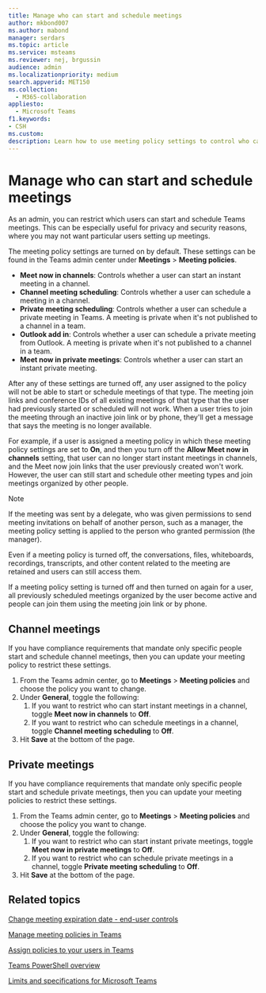 ```yaml
---
title: Manage who can start and schedule meetings
author: mkbond007
ms.author: mabond
manager: serdars
ms.topic: article
ms.service: msteams
ms.reviewer: nej, brgussin
audience: admin
ms.localizationpriority: medium
search.appverid: MET150
ms.collection: 
  - M365-collaboration
appliesto: 
  - Microsoft Teams
f1.keywords:
- CSH
ms.custom: 
description: Learn how to use meeting policy settings to control who can start and schedule Teams meetings.
---
```


# Manage who can start and schedule meetings

As an admin, you can restrict which users can start and schedule Teams meetings. This can be especially useful for privacy and security reasons, where you may not want particular users setting up meetings.

The meeting policy settings are turned on by default. These settings can be found in the Teams admin center under **Meetings** > **Meeting policies**.

- **Meet now in channels**: Controls whether a user can start an instant meeting in a channel.
- **Channel meeting scheduling**: Controls whether a user can schedule a meeting in a channel.
- **Private meeting scheduling**: Controls whether a user can schedule a private meeting in Teams. A meeting is private when it's not published to a channel in a team.
- **Outlook add in**: Controls whether a user can schedule a private meeting from Outlook. A meeting is private when it's not published to a channel in a team.
- **Meet now in private meetings**: Controls whether a user can start an instant private meeting.

After any of these settings are turned off, any user assigned to the policy will not be able to start or schedule meetings of that type. The meeting join links and conference IDs of all existing meetings of that type that the user had previously started or scheduled will not work. When a user tries to join the meeting through an inactive join link or by phone, they'll get a message that says the meeting is no longer available.

For example, if a user is assigned a meeting policy in which these meeting policy settings are set to **On**, and then you turn off the **Allow Meet now in channels** setting, that user can no longer start instant meetings in channels, and the Meet now join links that the user previously created won't work. However, the user can still start and schedule other meeting types and join meetings organized by other people.

> [!NOTE]
> If the meeting was sent by a delegate, who was given permissions to send meeting invitations on behalf of another person, such as a manager, the meeting policy setting is applied to the person who granted permission (the manager).

Even if a meeting policy is turned off, the conversations, files, whiteboards, recordings, transcripts, and other content related to the meeting are retained and users can still access them.

If a meeting policy setting is turned off and then turned on again for a user, all previously scheduled meetings organized by the user become active and people can join them using the meeting join link or by phone.

## Channel meetings

If you have compliance requirements that mandate only specific people start and schedule channel meetings, then you can update your meeting policy to restrict these settings.

1. From the Teams admin center, go to **Meetings** > **Meeting policies** and choose the policy you want to change.
1. Under **General**, toggle the following:
    1. If you want to restrict who can start instant meetings in a channel, toggle **Meet now in channels** to **Off**.
    1. If you want to restrict who can schedule meetings in a channel, toggle **Channel meeting scheduling** to **Off**.
1. Hit **Save** at the bottom of the page.

## Private meetings

If you have compliance requirements that mandate only specific people start and schedule private meetings, then you can update your meeting policies to restrict these settings.

1. From the Teams admin center, go to **Meetings** > **Meeting policies** and choose the policy you want to change.
1. Under **General**, toggle the following:
    1. If you want to restrict who can start instant private meetings, toggle **Meet now in private meetings** to **Off**.
    1. If you want to restrict who can schedule private meetings in a channel, toggle **Private meeting scheduling** to **Off**.
1. Hit **Save** at the bottom of the page.

## Related topics

[Change meeting expiration date - end-user controls](https://support.microsoft.com/office/record-a-meeting-in-teams-34dfbe7f-b07d-4a27-b4c6-de62f1348c24#bkmk_view_change_expiration_date)

[Manage meeting policies in Teams](meeting-policies-overview.md)

[Assign policies to your users in Teams](policy-assignment-overview.md)

[Teams PowerShell overview](teams-powershell-overview.md)

[Limits and specifications for Microsoft Teams](/microsoftteams/limits-specifications-teams)
